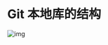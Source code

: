 # Git 本地库的结构

![img](https://cdn.nlark.com/yuque/0/2021/jpeg/932482/1635251286553-1e2bb2f3-f94d-4029-aa78-aceb2e8f4c2d.jpeg)